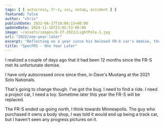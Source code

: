 ```yaml
---
tags: [ [ autocross, fr-s, ssc, setup, accident ] ]
featured: false
author: "chris"
publishDate: 2022-06-27T10:00:15+00:00
updateDate: 2024-11-16T23:05:53-06:00
image: ~/assets/images/6-27-2022/LightPole-1.jpg
url: "2022/one-year-later"
excerpt: "Reflecting on a year since his beloved FR-S car's demise, the author passionately plans for a new autocross project, reigniting his racing spirit."
title: "SpecFRS - One Year Later"
---
```


I realized a couple of days ago that it had been 12 months since the FR-S met its unfortunate demise. 

I have only autocrossed once since then, in Dave's Mustang at the 2021 Solo Nationals. 

That's going to change though. I've got the bug. I need to find a ride. I need a project car, I need a toy. Sometime later this year the FR-S will be replaced.

The FR-S ended up going north, I think towards Minneapolis. The guy who purchased it owns a body shop, I was told it would end up being a track car, but I haven't seen any progress pictures on it.
